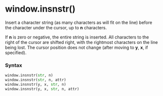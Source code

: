 # window.insnstr()

Insert a character string (as many characters as will fit on the line) before the character under the cursor, up to **n** characters.

If **n** is zero or negative, the entire string is inserted. All characters to the right of the cursor are shifted right, with the rightmost characters on the line being lost. The cursor position does not change (after moving to **y**, **x**, if specified).

### Syntax

```python
window.insnstr(str, n)
window.insnstr(str, n, attr)
window.insnstr(y, x, str, n)
window.insnstr(y, x, str, n, attr)
```